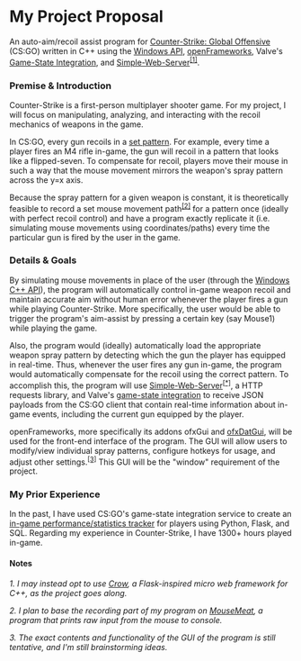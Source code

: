 # My Project Proposal

An auto-aim/recoil assist program for [Counter-Strike: Global Offensive](https://en.wikipedia.org/wiki/Counter-Strike:_Global_Offensive) (CS:GO) written in C++ using the [Windows API](https://msdn.microsoft.com/en-us/library/windows/desktop/ms632585(v=vs.85).aspx), [openFrameworks](http://openframeworks.cc/), Valve's [Game-State Integration](https://developer.valvesoftware.com/wiki/Counter-Strike:_Global_Offensive_Game_State_Integration), and [Simple-Web-Server](https://github.com/eidheim/Simple-Web-Server)<sup>[[1]](#crow)</sup>.

### Premise & Introduction

Counter-Strike is a first-person multiplayer shooter game. For my project, I will focus on manipulating, analyzing, and interacting with the recoil mechanics of weapons in the game.

In CS:GO, every gun recoils in a [set pattern](http://csgoskills.com/academy/spray-patterns/). For example, every time a player fires an M4 rifle in-game, the gun will recoil in a pattern that looks like a flipped-seven. To compensate for recoil, players move their mouse in such a way that the mouse movement mirrors the weapon's spray pattern across the y=x axis.

Because the spray pattern for a given weapon is constant, it is theoretically feasible to record a set mouse movement path<sup>[[2]](#record)</sup> for a pattern once (ideally with perfect recoil control) and have a program exactly replicate it (i.e. simulating mouse movements using coordinates/paths) every time the particular gun is fired by the user in the game.

### Details & Goals

By simulating mouse movements in place of the user (through the [Windows C++ API](https://msdn.microsoft.com/en-us/library/windows/desktop/ms632585(v=vs.85).aspx)), the program will automatically control in-game weapon recoil and maintain accurate aim without human error whenever the player fires a gun while playing Counter-Strike. More specifically, the user would be able to trigger the program's aim-assist by pressing a certain key (say Mouse1) while playing the game.

Also, the program would (ideally) automatically load the appropriate weapon spray pattern by detecting which the gun the player has equipped in real-time. Thus, whenever the user fires any gun in-game, the program would automatically compensate for the recoil using the correct pattern. 
To accomplish this, the program will use [Simple-Web-Server](https://github.com/eidheim/Simple-Web-Server)<sup>[[*]](#crow)</sup>, a HTTP requests library, and Valve's [game-state integration](https://developer.valvesoftware.com/wiki/Counter-Strike:_Global_Offensive_Game_State_Integration) to receive JSON payloads from the CS:GO client that contain real-time information about in-game events, including the current gun equipped by the player.

openFrameworks, more specifically its addons ofxGui and [ofxDatGui](https://braitsch.github.io/ofxDatGui/), will be used for the front-end interface of the program. The GUI will allow users to modify/view individual spray patterns, configure hotkeys for usage, and adjust other settings.<sup>[[3]](#gui)</sup> This GUI will be the "window" requirement of the project.

### My Prior Experience

In the past, I have used CS:GO's game-state integration service to create an [in-game performance/statistics tracker](https://github.com/Parkkeo1/CS-Py) for players using Python, Flask, and SQL. Regarding my experience in Counter-Strike, I have 1300+ hours played in-game.

#### Notes

<a name="crow">*1. I may instead opt to use [Crow](https://github.com/ipkn/crow), a Flask-inspired micro web framework for C++, as the project goes along.* </a>

<a name="record">*2. I plan to base the recording part of my program on [MouseMeat](https://github.com/rspeele/MouseMeat), a program that prints raw input from the mouse to console.*</a>

<a name="gui">*3. The exact contents and functionality of the GUI of the program is still tentative, and I'm still brainstorming ideas.* </a>




